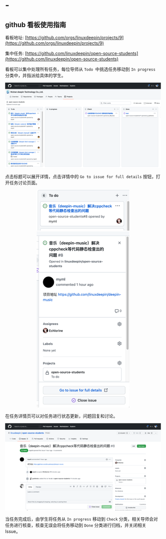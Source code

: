 # -

## github 看板使用指南

看板地址: [https://github.com/orgs/linuxdeepin/projects/9](https://github.com/orgs/linuxdeepin/projects/9)

集中任务: [https://github.com/linuxdeepin/open-source-students](https://github.com/linuxdeepin/open-source-students)

看板可以集中处理所有任务，每位导师从 `Todo `中挑选任务移动到 `In progress` 分类中，并指派给具体的学生。

<center>

![Untitled](asset/Untitled.png)

</center>

点击标题可以展开详情，点击详情中的 `Go to issue for full details` 按钮，打开任务讨论页面。

<center>

<img src="asset/Untitled%201.png" width="300px" />

</center>

<center>

<img src="asset/Untitled%202.png" width="300px" />

</center>

在任务详情页可以对任务进行状态更新，问题回复和讨论。

<center>

![Untitled](asset/Untitled%203.png)

</center>

当任务完成后，由学生将任务从 `In progress` 移动到 `Check` 分类，相关导师会对任务进行核查，核查无误会将任务移动到 `Done` 分类进行归档，并关闭相关 Issue。